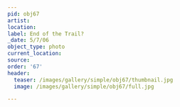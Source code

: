 ```yaml
---
pid: obj67
artist:
location:
label: End of the Trail?
_date: 5/7/06
object_type: photo
current_location:
source:
order: '67'
header:
  teaser: /images/gallery/simple/obj67/thumbnail.jpg
  image: /images/gallery/simple/obj67/full.jpg

---
```

